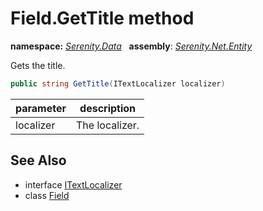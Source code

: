# Field.GetTitle method
**namespace:** *[Serenity.Data](../../README.md#serenity.data-namespace)*   **assembly**: *[Serenity.Net.Entity](../../README.md)*

Gets the title.

```csharp
public string GetTitle(ITextLocalizer localizer)
```

| parameter | description |
| --- | --- |
| localizer | The localizer. |

## See Also

* interface [ITextLocalizer](../Serenity.Net.Core/../../Serenity/ITextLocalizer.md)
* class [Field](../Field.md)
